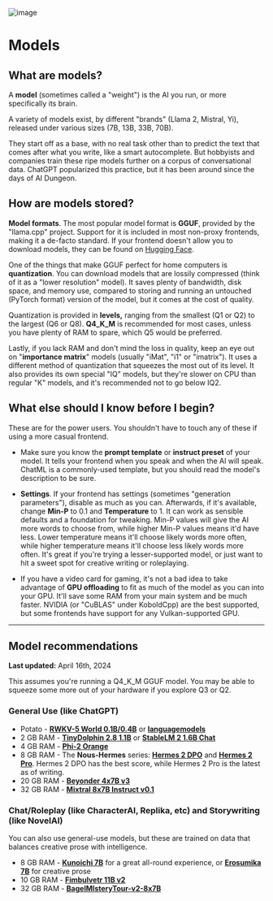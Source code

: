 ![image](https://user-images.githubusercontent.com/55674863/230696024-98ce9e16-f558-4402-ac43-0e7f960c118c.png)

# Models
## What are models?
A **model** (sometimes called a "weight") is the AI you run, or more specifically its brain.

A variety of models exist, by different "brands" (Llama 2, Mistral, Yi), released under various sizes (7B, 13B, 33B, 70B).

They start off as a base, with no real task other than to predict the text that comes after what you write, like a smart autocomplete. But hobbyists and companies train these ripe models further on a corpus of conversational data. ChatGPT popularized this practice, but it has been around since the days of AI Dungeon.

## How are models stored?
**Model formats**. The most popular model format is **GGUF**, provided by the "llama.cpp" project. Support for it is included in most non-proxy frontends, making it a de-facto standard. If your frontend doesn't allow you to download models, they can be found on [Hugging Face](https://huggingface.co/models?search=gguf).

One of the things that make GGUF perfect for home computers is **quantization**. You can download models that are lossily compressed (think of it as a "lower resolution" model). It saves plenty of bandwidth, disk space, and memory use, compared to storing and running an untouched (PyTorch format) version of the model, but it comes at the cost of quality.

Quantization is provided in **levels,** ranging from the smallest (Q1 or Q2) to the largest (Q6 or Q8). **Q4_K_M** is recommended for most cases, unless you have plenty of RAM to spare, which Q5 would be preferred.

Lastly, if you lack RAM and don't mind the loss in quality, keep an eye out on "**importance matrix**" models (usually "iMat", "i1" or "imatrix"). It uses a different method of quantization that squeezes the most out of its level. It also provides its own special "IQ" models, but they're slower on CPU than regular "K" models, and it's recommended not to go below IQ2.

## What else should I know before I begin?
These are for the power users. You shouldn't have to touch any of these if using a more casual frontend.

- Make sure you know the **prompt template** or **instruct preset** of your model. It tells your frontend when you speak and when the AI will speak. ChatML is a commonly-used template, but you should read the model's description to be sure.

- **Settings**. If your frontend has settings (sometimes "generation parameters"), disable as much as you can. Afterwards, if it's available, change **Min-P** to 0.1 and **Temperature** to 1. It can work as sensible defaults and a foundation for tweaking. Min-P values will give the AI more words to choose from, while higher Min-P values means it'd have less. Lower temperature means it'll choose likely words more often, while higher temperature means it'll choose less likely words more often. It's great if you're trying a lesser-supported model, or just want to hit a sweet spot for creative writing or roleplaying.

- If you have a video card for gaming, it's not a bad idea to take advantage of **GPU offloading** to fit as much of the model as you can into your GPU. It'll save some RAM from your main system and be much faster. NVIDIA (or "CuBLAS" under KoboldCpp) are the best supported, but some frontends have support for any Vulkan-supported GPU.

* * *

## Model recommendations
**Last updated:** April 16th, 2024

This assumes you're running a Q4_K_M GGUF model. You may be able to squeeze some more out of your hardware if you explore Q3 or Q2.

### General Use (like ChatGPT)
- Potato - **[RWKV-5 World 0.1B/0.4B](https://huggingface.co/latestissue/rwkv-5-world-ggml-quantized)** or **[languagemodels](https://github.com/jncraton/languagemodels)**
- 2 GB RAM - **[TinyDolphin 2.8 1.1B](https://huggingface.co/Crataco/TinyDolphin-2.8-1.1b-imatrix-GGUF)** or **[StableLM 2 1.6B Chat](https://huggingface.co/Crataco/stablelm-2-1_6b-chat-imatrix-GGUF)**
- 4 GB RAM - **[Phi-2 Orange](https://huggingface.co/Crataco/phi-2-orange-v2-imatrix-GGUF)**
- 8 GB RAM - The **Nous-Hermes** series: **[Hermes 2 DPO](https://huggingface.co/Crataco/Nous-Hermes-2-Mistral-7B-DPO-imatrix-GGUF)** and **[Hermes 2 Pro](https://huggingface.co/qwp4w3hyb/Hermes-2-Pro-Mistral-7B-iMat-GGUF)**. Hermes 2 DPO has the best score, while Hermes 2 Pro is the latest as of writing.
- 20 GB RAM - **[Beyonder 4x7B v3](https://huggingface.co/mradermacher/Beyonder-4x7B-v3-i1-GGUF)**
- 32 GB RAM - **[Mixtral 8x7B Instruct v0.1](https://huggingface.co/mradermacher/Mixtral-8x7B-Instruct-v0.1-i1-GGUF)**
  
### Chat/Roleplay (like CharacterAI, Replika, etc) and Storywriting (like NovelAI)
You can also use general-use models, but these are trained on data that balances creative prose with intelligence.
- 8 GB RAM - **[Kunoichi 7B](https://huggingface.co/Lewdiculous/Kunoichi-DPO-v2-7B-GGUF-Imatrix)** for a great all-round experience, or **[Erosumika 7B](https://huggingface.co/Lewdiculous/Erosumika-7B-v3-0.2-GGUF-IQ-Imatrix)** for creative prose
- 10 GB RAM - **[Fimbulvetr 11B v2](https://huggingface.co/mradermacher/Fimbulvetr-11B-v2-i1-GGUF)**
- 32 GB RAM - **[BagelMIsteryTour-v2-8x7B](https://huggingface.co/ycros/BagelMIsteryTour-v2-8x7B-GGUF)**
